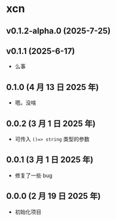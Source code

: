 # xcn

## v0.1.2-alpha.0 (2025-7-25)

## v0.1.1 (2025-6-17)

- 么事

## 0.1.0 (4 月 13 日 2025 年)

- 嗯。没啥

## 0.0.2 (3 月 1 日 2025 年)

- 可传入 `()=> string` 类型的参数

## 0.0.1 (3 月 1 日 2025 年)

- 修复了一些 bug

## 0.0.0 (2 月 19 日 2025 年)

- 初始化项目
